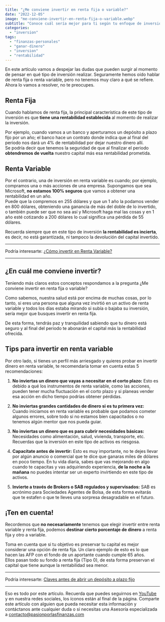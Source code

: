 ```yaml
---
title: "¿Me conviene invertir en renta fija o variable?"
date: "2022-12-05"
image: "me-conviene-invertir-en-renta-fija-o-variable.webp"
subtitle: "Conoce cuál sería mejor para ti según tu enfoque de inversión"
categories: 
  - "inversion"
tags: 
  - "finanzas-personales"
  - "ganar-dinero"
  - "inversion"
  - "rentabilidad"
---
```


En este artículo vamos a despejar las dudas que pueden surgir al momento de pensar en qué tipo de inversión realizar. Seguramente hemos oído hablar de renta fija o renta variable, pero no tenemos muy claro a qué se refiere.  
Ahora lo vamos a resolver, no te preocupes.

## Renta Fija

Cuando hablamos de renta fija, la principal característica de este tipo de inversión es que **tiene una rentabilidad establecida** al momento de realizar la inversión.

Por ejemplo, cuando vamos a un banco y aperturamos un depósito a plazo fijo por un año; el banco hace un contrato donde indica que al final del periodo nos dará un 4% de rentabilidad por dejar nuestro dinero allí.  
Se podría decir que tenemos la seguridad de que al finalizar el periodo **obtendremos de vuelta** nuestro capital más esa rentabilidad prometida.

## Renta Variable

Por el contrario, una de inversión en renta variable es cuando; por ejemplo, compramos una o más acciones de una empresa. Supongamos que sea Microsoft, **no estamos 100% seguros** que vamos a obtener una rentabilidad en un año.  
Puede que la compremos en 255 dólares y que un 1 año la podamos vender en 800 dólares, obteniendo una ganancia de más del doble de lo invertido, o también puede ser que no sea así y Microsoft haga mal las cosas y en 1 año esté cotizando a 200 dólares lo cual significa una pérdida de 55 dólares.

Recuerda siempre que en este tipo de inversión **la rentabilidad es incierta**, es decir, no está garantizada, ni tampoco la devolución del capital invertido.

* * *

Podría interesarte: [¿Cómo invertir en Renta Variable?](https://pasionporlasfinanzas.com/como-invertir-en-acciones/)

* * *

## ¿En cuál me conviene invertir?

Teniendo más claros estos conceptos respondamos a la pregunta ¿Me conviene invertir en renta fija o variable?

Como sabemos, nuestra salud está por encima de muchas cosas, por lo tanto, si eres una persona que alguna vez invirtió en un activo de renta variable y todos los días estaba mirando si subía o bajaba su inversión, sería mejor que busques invertir en renta fija.

De esta forma, tendrás paz y tranquilidad sabiendo que tu dinero está seguro y al final del periodo te abonarán el capital más la rentabilidad ofrecida.

## Tips para invertir en renta variable

Por otro lado, si tienes un perfil más arriesgado y quieres probar en invertir dinero en renta variable, te recomendaría tomar en cuenta estas 5 recomendaciones:

1. **No inviertas un dinero que vayas a necesitar en el corto plazo:** Esto es debido a qué los instrumentos de renta variable, como las acciones, pueden tener mucha fluctuación en el corto plazo y si planeas vender esa acción en dicho tiempo podrías obtener pérdidas.  
    

3. **No inviertas grandes cantidades de dinero si es tu primera vez:** Cuando iniciamos en renta variable es probable que podamos cometer algunos errores, sobre todo si no estamos bien capacitados o no tenemos algún mentor que nos pueda guiar.  
    

5. **No inviertas un dinero que es para cubrir necesidades básicas:** Necesidades como alimentación, salud, vivienda, transporte, etc. Recuerdas que la inversión en este tipo de activos es riesgosa.  
    

7. **Capacítate antes de invertir:** Esto es muy importante, no te dejes llevar por algún anuncio o comercial que te dice que ganaras miles de dólares en poco tiempo. En tu vida diaria, sabes que vas mejorando en algo cuando te capacitas y vas adquiriendo experiencia, **de la noche a la mañana** no puedes intentar ser un experto invirtiendo en este tipo de activos.  
    

9. **Invierte a través de Brokers o SAB regulados y supervisados:** SAB es acrónimo para Sociedades Agentes de Bolsa, de esta forma evitarás que te estafen o que te lleves una sorpresa desagradable en el futuro.

## ¡Ten en cuenta!

Recordemos que **no necesariamente** tenemos que elegir invertir entre renta variable y renta fija, podemos **destinar cierto porcentaje de dinero** a renta fija y otro a variable.

Toma en cuenta que si tu objetivo es preservar tu capital es mejor considerar una opción de renta fija. Un claro ejemplo de esto es lo que hacen las AFP con el fondo de un aportante cuando cumple 65 años.  
Ellos pasan todo su fondo a renta fija (Tipo 0), de esta forma preservan el capital que tiene aunque la rentabilidad sea menor.

* * *

Podría interesarte: [Claves antes de abrir un depósito a plazo fijo](https://pasionporlasfinanzas.com/claves-antes-de-abrir-un-deposito-a-plazo-fijo/)

* * *

Eso es todo por este artículo. Recuerda que puedes seguirnos en [YouTube](https://www.youtube.com/@PasionporlasFinanzas) y en nuestra redes sociales, los íconos están al final de la página. Comparte este artículo con alguien que pueda necesitar esta información y contáctanos ante cualquier duda o si necesitas una Asesoría especializada a [contacto@pasionporlasfinanzas.com](mailto:contacto@pasionporlasfinanzas.com)
